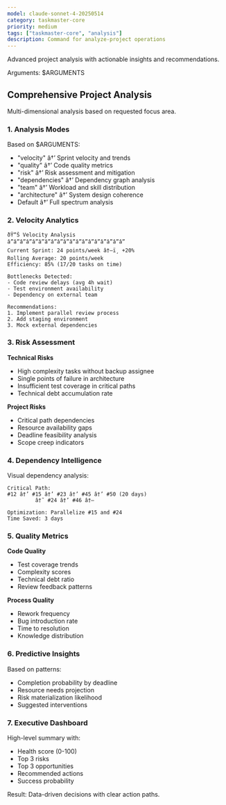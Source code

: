 ```yaml
---
model: claude-sonnet-4-20250514
category: taskmaster-core
priority: medium
tags: ["taskmaster-core", "analysis"]
description: Command for analyze-project operations
---
```


Advanced project analysis with actionable insights and recommendations.

Arguments: $ARGUMENTS

## Comprehensive Project Analysis

Multi-dimensional analysis based on requested focus area.

### 1. **Analysis Modes**

Based on $ARGUMENTS:
- "velocity" â†’ Sprint velocity and trends
- "quality" â†’ Code quality metrics
- "risk" â†’ Risk assessment and mitigation
- "dependencies" â†’ Dependency graph analysis
- "team" â†’ Workload and skill distribution
- "architecture" â†’ System design coherence
- Default â†’ Full spectrum analysis

### 2. **Velocity Analytics**

```
ðŸ“Š Velocity Analysis
â”â”â”â”â”â”â”â”â”â”â”â”â”â”â”â”â”â”â”
Current Sprint: 24 points/week â†—ï¸ +20%
Rolling Average: 20 points/week
Efficiency: 85% (17/20 tasks on time)

Bottlenecks Detected:
- Code review delays (avg 4h wait)
- Test environment availability
- Dependency on external team

Recommendations:
1. Implement parallel review process
2. Add staging environment
3. Mock external dependencies
```

### 3. **Risk Assessment**

**Technical Risks**
- High complexity tasks without backup assignee
- Single points of failure in architecture
- Insufficient test coverage in critical paths
- Technical debt accumulation rate

**Project Risks**
- Critical path dependencies
- Resource availability gaps
- Deadline feasibility analysis
- Scope creep indicators

### 4. **Dependency Intelligence**

Visual dependency analysis:
```
Critical Path: 
#12 â†’ #15 â†’ #23 â†’ #45 â†’ #50 (20 days)
         â†˜ #24 â†’ #46 â†—

Optimization: Parallelize #15 and #24
Time Saved: 3 days
```

### 5. **Quality Metrics**

**Code Quality**
- Test coverage trends
- Complexity scores
- Technical debt ratio
- Review feedback patterns

**Process Quality**
- Rework frequency
- Bug introduction rate
- Time to resolution
- Knowledge distribution

### 6. **Predictive Insights**

Based on patterns:
- Completion probability by deadline
- Resource needs projection
- Risk materialization likelihood
- Suggested interventions

### 7. **Executive Dashboard**

High-level summary with:
- Health score (0-100)
- Top 3 risks
- Top 3 opportunities
- Recommended actions
- Success probability

Result: Data-driven decisions with clear action paths.


